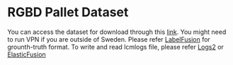 # RGBD Pallet Dataset

You can access the dataset for download through this [link](https://cloud.oru.se/s/4JPf5s4YE4Gbx3A).
You might need to run VPN if you are outside of Sweden.
Please refer [LabelFusion](https://labelfusion.csail.mit.edu/) for grounth-truth format.
To write and read lcmlogs file, please refer [Logs2](https://github.com/hoangcuongbk80/Logger2) or [ElasticFusion](https://github.com/hoangcuongbk80/ElasticFusion)




